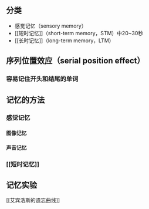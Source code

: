 ## 分类
- 感觉记忆（sensory memory）
- [[短时记忆]]（short-term memory，STM）中20~30秒
- [[长时记忆]]（long-term memory，LTM）

## 序列位置效应（serial position effect）

### 容易记住开头和结尾的单词

## 记忆的方法

### 感觉记忆

#### 图像记忆

#### 声音记忆

### [[短时记忆]]

## 记忆实验
[[艾宾浩斯的遗忘曲线]]

